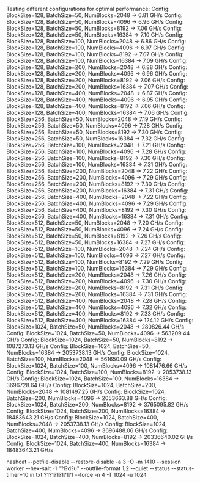 Testing different configurations for optimal performance:
Config: BlockSize=128, BatchSize=50, NumBlocks=2048 -> 6.81 GH/s
Config: BlockSize=128, BatchSize=50, NumBlocks=4096 -> 6.96 GH/s
Config: BlockSize=128, BatchSize=50, NumBlocks=8192 -> 7.06 GH/s
Config: BlockSize=128, BatchSize=50, NumBlocks=16384 -> 7.10 GH/s
Config: BlockSize=128, BatchSize=100, NumBlocks=2048 -> 6.86 GH/s
Config: BlockSize=128, BatchSize=100, NumBlocks=4096 -> 6.97 GH/s
Config: BlockSize=128, BatchSize=100, NumBlocks=8192 -> 7.07 GH/s
Config: BlockSize=128, BatchSize=100, NumBlocks=16384 -> 7.09 GH/s
Config: BlockSize=128, BatchSize=200, NumBlocks=2048 -> 6.88 GH/s
Config: BlockSize=128, BatchSize=200, NumBlocks=4096 -> 6.96 GH/s
Config: BlockSize=128, BatchSize=200, NumBlocks=8192 -> 7.06 GH/s
Config: BlockSize=128, BatchSize=200, NumBlocks=16384 -> 7.07 GH/s
Config: BlockSize=128, BatchSize=400, NumBlocks=2048 -> 6.87 GH/s
Config: BlockSize=128, BatchSize=400, NumBlocks=4096 -> 6.95 GH/s
Config: BlockSize=128, BatchSize=400, NumBlocks=8192 -> 7.06 GH/s
Config: BlockSize=128, BatchSize=400, NumBlocks=16384 -> 7.06 GH/s
Config: BlockSize=256, BatchSize=50, NumBlocks=2048 -> 7.19 GH/s
Config: BlockSize=256, BatchSize=50, NumBlocks=4096 -> 7.28 GH/s
Config: BlockSize=256, BatchSize=50, NumBlocks=8192 -> 7.30 GH/s
Config: BlockSize=256, BatchSize=50, NumBlocks=16384 -> 7.32 GH/s
Config: BlockSize=256, BatchSize=100, NumBlocks=2048 -> 7.21 GH/s
Config: BlockSize=256, BatchSize=100, NumBlocks=4096 -> 7.28 GH/s
Config: BlockSize=256, BatchSize=100, NumBlocks=8192 -> 7.30 GH/s
Config: BlockSize=256, BatchSize=100, NumBlocks=16384 -> 7.31 GH/s
Config: BlockSize=256, BatchSize=200, NumBlocks=2048 -> 7.22 GH/s
Config: BlockSize=256, BatchSize=200, NumBlocks=4096 -> 7.29 GH/s
Config: BlockSize=256, BatchSize=200, NumBlocks=8192 -> 7.30 GH/s
Config: BlockSize=256, BatchSize=200, NumBlocks=16384 -> 7.31 GH/s
Config: BlockSize=256, BatchSize=400, NumBlocks=2048 -> 7.22 GH/s
Config: BlockSize=256, BatchSize=400, NumBlocks=4096 -> 7.29 GH/s
Config: BlockSize=256, BatchSize=400, NumBlocks=8192 -> 7.30 GH/s
Config: BlockSize=256, BatchSize=400, NumBlocks=16384 -> 7.31 GH/s
Config: BlockSize=512, BatchSize=50, NumBlocks=2048 -> 7.20 GH/s
Config: BlockSize=512, BatchSize=50, NumBlocks=4096 -> 7.24 GH/s
Config: BlockSize=512, BatchSize=50, NumBlocks=8192 -> 7.26 GH/s
Config: BlockSize=512, BatchSize=50, NumBlocks=16384 -> 7.27 GH/s
Config: BlockSize=512, BatchSize=100, NumBlocks=2048 -> 7.24 GH/s
Config: BlockSize=512, BatchSize=100, NumBlocks=4096 -> 7.27 GH/s
Config: BlockSize=512, BatchSize=100, NumBlocks=8192 -> 7.29 GH/s
Config: BlockSize=512, BatchSize=100, NumBlocks=16384 -> 7.29 GH/s
Config: BlockSize=512, BatchSize=200, NumBlocks=2048 -> 7.26 GH/s
Config: BlockSize=512, BatchSize=200, NumBlocks=4096 -> 7.30 GH/s
Config: BlockSize=512, BatchSize=200, NumBlocks=8192 -> 7.31 GH/s
Config: BlockSize=512, BatchSize=200, NumBlocks=16384 -> 7.31 GH/s
Config: BlockSize=512, BatchSize=400, NumBlocks=2048 -> 7.28 GH/s
Config: BlockSize=512, BatchSize=400, NumBlocks=4096 -> 7.32 GH/s
Config: BlockSize=512, BatchSize=400, NumBlocks=8192 -> 7.33 GH/s
Config: BlockSize=512, BatchSize=400, NumBlocks=16384 -> 124.12 GH/s
Config: BlockSize=1024, BatchSize=50, NumBlocks=2048 -> 280826.44 GH/s
Config: BlockSize=1024, BatchSize=50, NumBlocks=4096 -> 563209.44 GH/s
Config: BlockSize=1024, BatchSize=50, NumBlocks=8192 -> 1087273.13 GH/s
Config: BlockSize=1024, BatchSize=50, NumBlocks=16384 -> 2053738.13 GH/s
Config: BlockSize=1024, BatchSize=100, NumBlocks=2048 -> 561650.09 GH/s
Config: BlockSize=1024, BatchSize=100, NumBlocks=4096 -> 1081476.66 GH/s
Config: BlockSize=1024, BatchSize=100, NumBlocks=8192 -> 2053738.13 GH/s
Config: BlockSize=1024, BatchSize=100, NumBlocks=16384 -> 3696728.64 GH/s
Config: BlockSize=1024, BatchSize=200, NumBlocks=2048 -> 1081497.25 GH/s
Config: BlockSize=1024, BatchSize=200, NumBlocks=4096 -> 2053663.88 GH/s
Config: BlockSize=1024, BatchSize=200, NumBlocks=8192 -> 3765095.82 GH/s
Config: BlockSize=1024, BatchSize=200, NumBlocks=16384 -> 18483643.21 GH/s
Config: BlockSize=1024, BatchSize=400, NumBlocks=2048 -> 2053738.13 GH/s
Config: BlockSize=1024, BatchSize=400, NumBlocks=4096 -> 3696488.06 GH/s
Config: BlockSize=1024, BatchSize=400, NumBlocks=8192 -> 20336640.02 GH/s
Config: BlockSize=1024, BatchSize=400, NumBlocks=16384 -> 18483643.21 GH/s

hashcat --potfile-disable --restore-disable -a 3 -O -m 1410 --session worker --hex-salt -1 "?l?d?u" --outfile-format 1,2 --quiet --status --status-timer=10 in.txt ?1?1?1?1?1?1 --force -n 4 -T 1024 -u 1024
